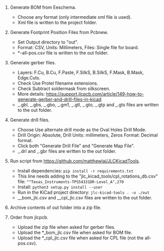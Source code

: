 1. Generate BOM from Eeschema.

   - Choose any format (only intermediate xml file is used).
   - Xml file is written to the project folder.

2. Generate Footprint Position Files from Pcbnew.

   - Set Output directory to "out".
   - Format: CSV, Units: Millimeters, Files: Single file for board.
   - \*-all-pos.csv file is written to the out folder.

3. Generate gerber files.

   - Layers: F.Cu, B.Cu, F.Paste, F.SilkS, B.SilkS, F.Mask, B.Mask, Edge.Cuts.
   - Check Use Protel filename extensions.
   - Check Subtract soldermask from silkscreen.
   - More details: https://support.jlcpcb.com/article/149-how-to-generate-gerber-and-drill-files-in-kicad
   - _.gbl, _.gbs, _.gbo, _.gm1, _.gtl, _.gto, _.gtp and _.gts files are written to the out folder.

4. Generate drill files.

   - Choose Use alternate drill mode as the Oval Holes Drill Mode.
   - Drill Origin: Absolute, Drill Units: millimeters, Zeros Format: Decimal format.
   - Click both "Generate Drill File" and "Generate Map File".
   - _.drl and _.gbr files are written to the out folder.

5. Run script from https://github.com/matthewlai/JLCKicadTools.

   - Install dependencies: `pip install -r requirements.txt`
   - This line needs adding to the "jlc_kicad_tools/cpl_rotations_db.csv" file: `"^Texas_Instruments-TPS54331DR-Level_A",270`
   - Install: `python3 setup.py install --user`
   - Run in the KiCad project directory: `jlc-kicad-tools . -o ./out`
   - _\_bom_jlc.csv and _\_cpl_jlc.csv files are written to the out folder.

6. Archive contents of out folder into a zip file.

7. Order from jlcpcb.

   - Upload the zip file when asked for gerber files.
   - Upload the \*\_bom_jlc.csv file when asked for BOM file.
   - Upload the \*\_cpl_jlc.csv file when asked for CPL file (not the all-pos.csv).
